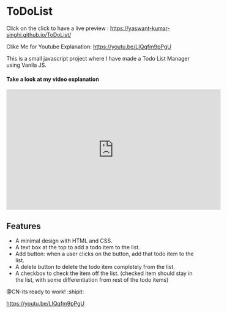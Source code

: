 # ToDoList
Click on the click to have a live preview : https://yaswant-kumar-singhi.github.io/ToDoList/

Clike Me for Youtube Explanation: https://youtu.be/LIQqfm9pPgU

This is a small javascript project where I have made a Todo List Manager using Vanila JS.

#### Take a look at my video explanation
<iframe width="560" height="315" src="https://www.youtube.com/embed/LIQqfm9pPgU" frameborder="0" allow="accelerometer; autoplay; encrypted-media; gyroscope; picture-in-picture" allowfullscreen></iframe>

## Features

- A minimal design with HTML and CSS.
- A text box at the top to add a todo item to the list.
- Add button: when a user clicks on the button, add that todo item to the list.
- A delete button to delete the todo item completely from the list.
- A checkbox to check the item off the list. (checked item should stay in the list, with some differentiation from rest of the todo items)

@CN-its ready to work! :shipit: 

https://youtu.be/LIQqfm9pPgU
